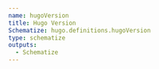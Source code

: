 ```yaml
---
name: hugoVersion
title: Hugo Version
Schematize: hugo.definitions.hugoVersion
type: schematize
outputs:
  - Schematize
---
```

